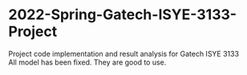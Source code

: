 # 2022-Spring-Gatech-ISYE-3133-Project
Project code implementation and result analysis for Gatech ISYE 3133<br />
All model has been fixed. They are good to use.<br />